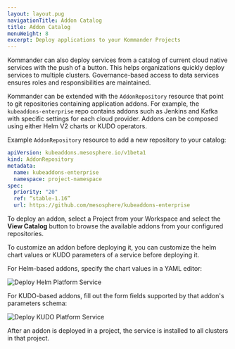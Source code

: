 ```yaml
---
layout: layout.pug
navigationTitle: Addon Catalog
title: Addon Catalog
menuWeight: 8
excerpt: Deploy applications to your Kommander Projects
---
```


Kommander can also deploy services from a catalog of current cloud native services with the push of a button. This helps organizations quickly deploy services to multiple clusters. Governance-based access to data services ensures roles and responsibilities are maintained.

Kommander can be extended with the `AddonRepository` resource that point to git repositories containing application addons. For example, the `kubeaddons-enterprise` repo contains addons such as Jenkins and Kafka with specific settings for each cloud provider. Addons can be composed using either Helm V2 charts or KUDO operators.

Example `AddonRepository` resource to add a new repository to your catalog:

```yaml
apiVersion: kubeaddons.mesosphere.io/v1beta1
kind: AddonRepository
metadata:
  name: kubeaddons-enterprise
  namespace: project-namespace
spec:
  priority: "20"
  ref: “stable-1.16”
  url: https://github.com/mesosphere/kubeaddons-enterprise
```

To deploy an addon, select a Project from your Workspace and select the **View Catalog** button to browse the available addons from your configured repositories.

To customize an addon before deploying it, you can customize the helm chart values or KUDO parameters of a service before deploying it.

For Helm-based addons, specify the chart values in a YAML editor:

![Deploy Helm Platform Service](/ksphere/kommander/img/project-catalog-deploy.png)

For KUDO-based addons, fill out the form fields supported by that addon's parameters schema:

![Deploy KUDO Platform Service](/ksphere/kommander/img/project-catalog-deploy-kudo.png)

After an addon is deployed in a project, the service is installed to all clusters in that project.
